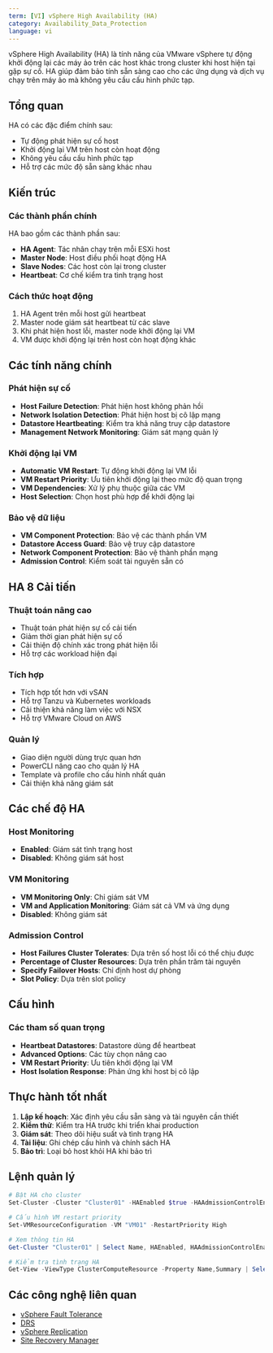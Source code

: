 ```yaml
---
term: [VI] vSphere High Availability (HA)
category: Availability_Data_Protection
language: vi
---
```


vSphere High Availability (HA) là tính năng của VMware vSphere tự động khởi động lại các máy ảo trên các host khác trong cluster khi host hiện tại gặp sự cố. HA giúp đảm bảo tính sẵn sàng cao cho các ứng dụng và dịch vụ chạy trên máy ảo mà không yêu cầu cấu hình phức tạp.

## Tổng quan

HA có các đặc điểm chính sau:
- Tự động phát hiện sự cố host
- Khởi động lại VM trên host còn hoạt động
- Không yêu cầu cấu hình phức tạp
- Hỗ trợ các mức độ sẵn sàng khác nhau

## Kiến trúc

### Các thành phần chính
HA bao gồm các thành phần sau:
- **HA Agent**: Tác nhân chạy trên mỗi ESXi host
- **Master Node**: Host điều phối hoạt động HA
- **Slave Nodes**: Các host còn lại trong cluster
- **Heartbeat**: Cơ chế kiểm tra tình trạng host

### Cách thức hoạt động
1. HA Agent trên mỗi host gửi heartbeat
2. Master node giám sát heartbeat từ các slave
3. Khi phát hiện host lỗi, master node khởi động lại VM
4. VM được khởi động lại trên host còn hoạt động khác

## Các tính năng chính

### Phát hiện sự cố
- **Host Failure Detection**: Phát hiện host không phản hồi
- **Network Isolation Detection**: Phát hiện host bị cô lập mạng
- **Datastore Heartbeating**: Kiểm tra khả năng truy cập datastore
- **Management Network Monitoring**: Giám sát mạng quản lý

### Khởi động lại VM
- **Automatic VM Restart**: Tự động khởi động lại VM lỗi
- **VM Restart Priority**: Ưu tiên khởi động lại theo mức độ quan trọng
- **VM Dependencies**: Xử lý phụ thuộc giữa các VM
- **Host Selection**: Chọn host phù hợp để khởi động lại

### Bảo vệ dữ liệu
- **VM Component Protection**: Bảo vệ các thành phần VM
- **Datastore Access Guard**: Bảo vệ truy cập datastore
- **Network Component Protection**: Bảo vệ thành phần mạng
- **Admission Control**: Kiểm soát tài nguyên sẵn có

## HA 8 Cải tiến

### Thuật toán nâng cao
- Thuật toán phát hiện sự cố cải tiến
- Giảm thời gian phát hiện sự cố
- Cải thiện độ chính xác trong phát hiện lỗi
- Hỗ trợ các workload hiện đại

### Tích hợp
- Tích hợp tốt hơn với vSAN
- Hỗ trợ Tanzu và Kubernetes workloads
- Cải thiện khả năng làm việc với NSX
- Hỗ trợ VMware Cloud on AWS

### Quản lý
- Giao diện người dùng trực quan hơn
- PowerCLI nâng cao cho quản lý HA
- Template và profile cho cấu hình nhất quán
- Cải thiện khả năng giám sát

## Các chế độ HA

### Host Monitoring
- **Enabled**: Giám sát tình trạng host
- **Disabled**: Không giám sát host

### VM Monitoring
- **VM Monitoring Only**: Chỉ giám sát VM
- **VM and Application Monitoring**: Giám sát cả VM và ứng dụng
- **Disabled**: Không giám sát

### Admission Control
- **Host Failures Cluster Tolerates**: Dựa trên số host lỗi có thể chịu được
- **Percentage of Cluster Resources**: Dựa trên phần trăm tài nguyên
- **Specify Failover Hosts**: Chỉ định host dự phòng
- **Slot Policy**: Dựa trên slot policy

## Cấu hình

### Các tham số quan trọng
- **Heartbeat Datastores**: Datastore dùng để heartbeat
- **Advanced Options**: Các tùy chọn nâng cao
- **VM Restart Priority**: Ưu tiên khởi động lại VM
- **Host Isolation Response**: Phản ứng khi host bị cô lập

## Thực hành tốt nhất

1. **Lập kế hoạch**: Xác định yêu cầu sẵn sàng và tài nguyên cần thiết
2. **Kiểm thử**: Kiểm tra HA trước khi triển khai production
3. **Giám sát**: Theo dõi hiệu suất và tình trạng HA
4. **Tài liệu**: Ghi chép cấu hình và chính sách HA
5. **Bảo trì**: Loại bỏ host khỏi HA khi bảo trì

## Lệnh quản lý

```powershell
# Bật HA cho cluster
Set-Cluster -Cluster "Cluster01" -HAEnabled $true -HAAdmissionControlEnabled $true

# Cấu hình VM restart priority
Set-VMResourceConfiguration -VM "VM01" -RestartPriority High

# Xem thông tin HA
Get-Cluster "Cluster01" | Select Name, HAEnabled, HAAdmissionControlEnabled

# Kiểm tra tình trạng HA
Get-View -ViewType ClusterComputeResource -Property Name,Summary | Select Name,Summary.HAEnabled
```

## Các công nghệ liên quan

- [vSphere Fault Tolerance](/glossary/term/fault-tolerance)
- [DRS](/glossary/term/drs)
- [vSphere Replication](/glossary/term/vsphere-replication)
- [Site Recovery Manager](/glossary/term/site-recovery-manager)